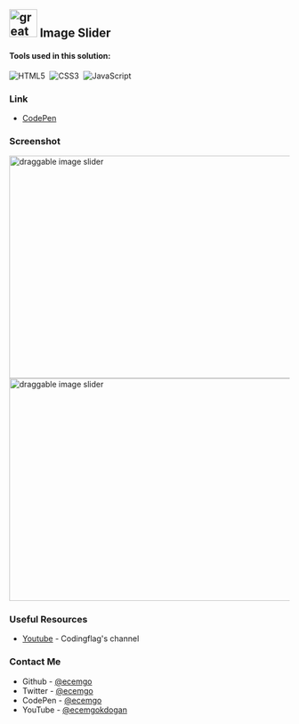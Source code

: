 ## <img src="https://user-images.githubusercontent.com/13468728/233831804-0f5c7ee5-d654-4c13-9c77-a5bd6dc4fe74.jpg" title="great tricks" alt="great tricks" width="50" height="50"/> Image Slider

#### Tools used in this solution:

![HTML5](https://img.shields.io/badge/-HTML5-E34F26?style=for-the-badge&logo=html5&logoColor=white)&nbsp;
![CSS3](https://img.shields.io/badge/-CSS3-1572B6?style=for-the-badge&logo=css3)&nbsp;
![JavaScript](https://img.shields.io/badge/Javascript-F7DF1E.svg?style=for-the-badge&logo=javascript&logoColor=black)&nbsp;

### Link

- [CodePen](https://codepen.io/ecemgo/pen/NWEJLyZ)

### Screenshot

<div align="left">
<img src="https://github.com/ecemgo/mini-samples-great-tricks/assets/13468728/7f7fa89f-95d2-49c2-a3fa-4dee872e8693" title="image slider" alt="draggable image slider" width="600" height="400"/>
<img src="https://github.com/ecemgo/mini-samples-great-tricks/assets/13468728/5ce99e70-eedb-40ca-8cc6-23f6b2ce11ed" title="image slider" alt="draggable image slider" width="600" height="400"/>

</div>

### Useful Resources

- [Youtube](https://www.youtube.com/watch?v=CXsSbzjFWWk) - Codingflag's channel

### Contact Me

- Github - [@ecemgo](https://github.com/ecemgo)
- Twitter - [@ecemgo](https://twitter.com/ecemgo)
- CodePen - [@ecemgo](https://codepen.io/ecemgo)
- YouTube - [@ecemgokdogan](https://www.youtube.com/channel/UCktkPv17cw27PaFGcnZa_aQ)
